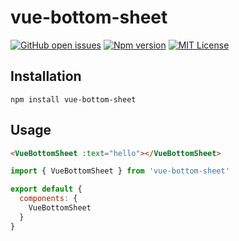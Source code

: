 
# vue-bottom-sheet
[![GitHub open issues](https://img.shields.io/github/issues/valentingavran/vue-bottom-sheet.svg?maxAge=2592000)](https://github.com/valentingavran/vue-bottom-sheet/issues)
[![Npm version](https://img.shields.io/npm/v/vue-bottom-sheet.svg?maxAge=2592000)](https://www.npmjs.com/package/vue-bottom-sheet)
[![MIT License](https://img.shields.io/github/license/valentingavran/vue-bottom-sheet.svg)](https://github.com/valentingavran/vue-bottom-sheet/blob/master/LICENSE)

## Installation
```
npm install vue-bottom-sheet
```

## Usage
```HTML
<VueBottomSheet :text="hello"></VueBottomSheet>
```
```javascript
import { VueBottomSheet } from 'vue-bottom-sheet'

export default {
  components: {
    VueBottomSheet
  }
}
```
